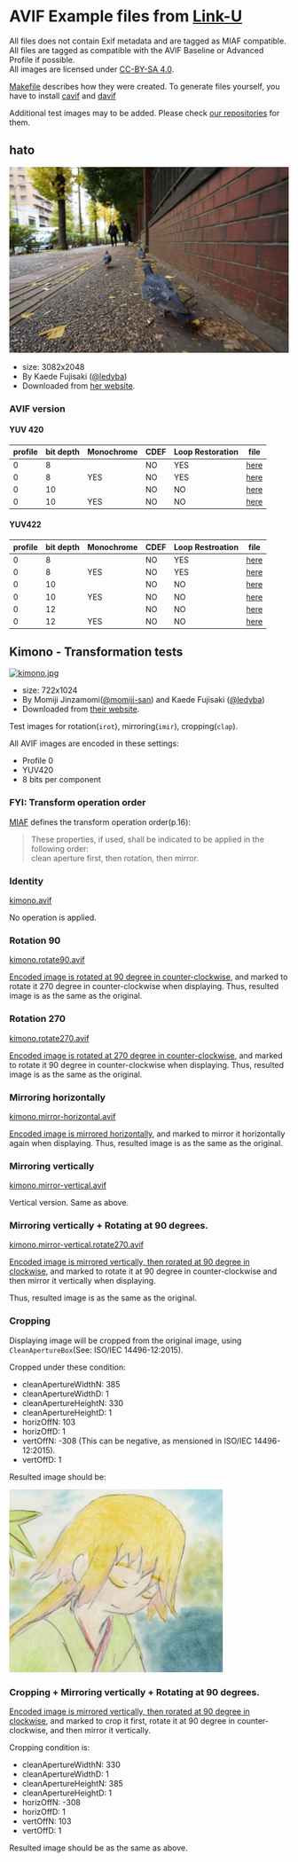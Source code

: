 # AVIF Example files from [Link-U](https://www.link-u.co.jp/)

All files does not contain Exif metadata and are tagged as MIAF compatible.  
All files are tagged as compatible with the AVIF Baseline or Advanced Profile if possible.  
All images are licensed under [CC-BY-SA 4.0](https://creativecommons.org/licenses/by-sa/4.0/deed.en).

[Makefile](Makefile) describes how they were created. To generate files yourself, you have to install [cavif](https://github.com/link-u/cavif) and [davif](https://github.com/link-u/davif)

Additional test images may to be added. Please check [our repositories](https://github.com/link-u/avif-sample-images) for them.

## hato

![hato.jpg](hato.jpg)

 - size: 3082x2048
 - By Kaede Fujisaki ([@ledyba](https://github.com/ledyba))
 - Downloaded from [her website](https://hexe.net/2017/11/27/12:27:02/).

### AVIF version

#### YUV 420

| profile | bit depth | Monochrome | CDEF | Loop Restoration | file                                                                      |
|---------|-----------|------------|------|------------------|---------------------------------------------------------------------------|
| 0       | 8         |            | NO   | YES              | [here](hato.profile0.8bpc.yuv420.no-cdef.avif)                            |
| 0       | 8         | YES        | NO   | YES              | [here](hato.profile0.8bpc.yuv420.monochrome.no-cdef.avif)                 |
| 0       | 10        |            | NO   | NO               | [here](hato.profile0.10bpc.yuv420.no-cdef.no-restoration.avif)            |
| 0       | 10        | YES        | NO   | NO               | [here](hato.profile0.10bpc.yuv420.monochrome.no-cdef.no-restoration.avif) |

#### YUV422

| profile | bit depth | Monochrome | CDEF | Loop Restroation | file                                                                      |
|---------|-----------|------------|------|------------------|---------------------------------------------------------------------------|
| 0       | 8         |            | NO   | YES              | [here](hato.profile2.8bpc.yuv422.no-cdef.avif)                            |
| 0       | 8         | YES        | NO   | YES              | [here](hato.profile2.8bpc.yuv422.monochrome.no-cdef.avif)                 |
| 0       | 10        |            | NO   | NO               | [here](hato.profile2.10bpc.yuv422.no-cdef.no-restoration.avif)            |
| 0       | 10        | YES        | NO   | NO               | [here](hato.profile2.10bpc.yuv422.monochrome.no-cdef.no-restoration.avif) |
| 0       | 12        |            | NO   | NO               | [here](hato.profile2.12bpc.yuv422.no-cdef.no-restoration.avif)            |
| 0       | 12        | YES        | NO   | NO               | [here](hato.profile2.12bpc.yuv422.monochrome.no-cdef.no-restoration.avif) |

## Kimono - Transformation tests

[<img src="https://raw.githubusercontent.com/link-u/avif-sample-images/master/kimono.jpg" alt="kimono.jpg" height="512">](kimono.jpg)

 - size: 722x1024
 - By Momiji Jinzamomi([@momiji-san](https://github.com/momiji-san)) and Kaede Fujisaki ([@ledyba](https://github.com/ledyba))
 - Downloaded from [their website](https://hexe.net/2017/11/27/12:27:02/).

Test images for rotation(`irot`), mirroring(`imir`), cropping(`clap`).

All AVIF images are encoded in these settings:

 - Profile 0
 - YUV420
 - 8 bits per component

### FYI: Transform operation order

[MIAF](https://www.iso.org/standard/74417.html) defines the transform operation order(p.16):

> These properties, if used, shall be indicated to be applied in the following order:  
>  clean aperture first, then rotation, then mirror.

### Identity

[kimono.avif](./kimono.avif)

No operation is applied.

### Rotation 90

[kimono.rotate90.avif](./kimono.rotate90.avif)

[Encoded image is rotated at 90 degree in counter-clockwise](kimono.rotate90.png), and marked to rotate it 270 degree in counter-clockwise when displaying. Thus, resulted image is as the same as the original.

### Rotation 270

[kimono.rotate270.avif](./kimono.rotate270.avif)

[Encoded image is rotated at 270 degree in counter-clockwise](kimono.rotate270.png), and marked to rotate it 90 degree in counter-clockwise when displaying. Thus, resulted image is as the same as the original.


### Mirroring horizontally

[kimono.mirror-horizontal.avif](./kimono.mirror-horizontal.avif)

[Encoded image is mirrored horizontally](kimono.mirror-horizontal.png), and marked to mirror it horizontally again when displaying. Thus, resulted image is as the same as the original.

### Mirroring vertically

[kimono.mirror-vertical.avif](./kimono.mirror-vertical.avif)

Vertical version. Same as above.

### Mirroring vertically + Rotating at 90 degrees.

[kimono.mirror-vertical.rotate270.avif](./kimono.mirror-vertical.rotate270.avif)

[Encoded image is mirrored vertically, then rorated at 90 degree in clockwise](kimono.mirror-vertical.rotate270.png), and marked to rotate it at 90 degree in counter-clockwise and then mirror it vertically when displaying.

Thus, resulted image is as the same as the original.

### Cropping

Displaying image will be cropped from the original image, using `CleanApertureBox`(See: ISO/IEC 14496-12:2015).

Cropped under these condition:

 - cleanApertureWidthN: 385
 - cleanApertureWidthD: 1
 - cleanApertureHeightN: 330
 - cleanApertureHeightD: 1
 - horizOffN: 103
 - horizOffD: 1
 - vertOffN: -308 (This can be negative, as mensioned in ISO/IEC 14496-12:2015).
 - vertOffD: 1

Resulted image should be:

![kimono.crop.png](kimono.crop.png)

### Cropping + Mirroring vertically + Rotating at 90 degrees.

[Encoded image is mirrored vertically, then rorated at 90 degree in clockwise](kimono.mirror-vertical.rotate270.png), and marked to crop it first, rotate it at 90 degree in counter-clockwise, and then mirror it vertically.

Cropping condition is:

- cleanApertureWidthN: 330
- cleanApertureWidthD: 1
- cleanApertureHeightN: 385
- cleanApertureHeightD: 1
- horizOffN: -308
- horizOffD: 1
- vertOffN: 103
- vertOffD: 1

Resulted image should be as the same as above.
